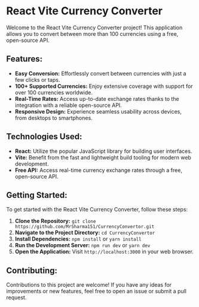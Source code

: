 
# React Vite Currency Converter

Welcome to the React Vite Currency Converter project! This application allows you to convert between more than 100 currencies using a free, open-source API.

## Features:

- **Easy Conversion:** Effortlessly convert between currencies with just a few clicks or taps.
- **100+ Supported Currencies:** Enjoy extensive coverage with support for over 100 currencies worldwide.
- **Real-Time Rates:** Access up-to-date exchange rates thanks to the integration with a reliable open-source API.
- **Responsive Design:** Experience seamless usability across devices, from desktops to smartphones.

## Technologies Used:

- **React:** Utilize the popular JavaScript library for building user interfaces.
- **Vite:** Benefit from the fast and lightweight build tooling for modern web development.
- **Free API:** Access real-time currency exchange rates through a free, open-source API.

## Getting Started:

To get started with the React Vite Currency Converter, follow these steps:

1. **Clone the Repository:** `git clone https://github.com/MrSharma151/CurrencyConvertor.git`
2. **Navigate to the Project Directory:** `cd CurrencyConvertor`
3. **Install Dependencies:** `npm install` or `yarn install`
4. **Run the Development Server:** `npm run dev` or `yarn dev`
5. **Open the Application:** Visit `http://localhost:3000` in your web browser.

## Contributing:

Contributions to this project are welcome! If you have any ideas for improvements or new features, feel free to open an issue or submit a pull request.

